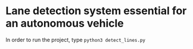 # Lane detection system essential for an autonomous vehicle

In order to run the project, type `python3 detect_lines.py`

